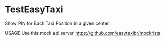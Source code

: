 # TestEasyTaxi

Show PIN for Each Taxi Position in a given center.

USAGE
Use this mock api server https://github.com/easytaxibr/mockrista


